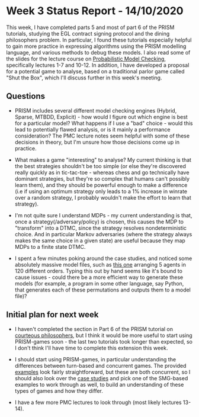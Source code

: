 # Week 3 Status Report - 14/10/2020

This week, I have completed parts 5 and most of part 6 of the PRISM tutorials, studying the EGL contract signing protocol and the dining philosophers problem. In particular, I found these tutorials especially helpful to gain more practice in expressing algorithms using the PRISM modelling language, and various methods to debug these models. I also read some of the slides for the lecture course on [Probabilistic Model Checking](http://www.prismmodelchecker.org/lectures/pmc/), specifically lectures 1-7 and 10-12. In addition, I have developed a proposal for a potential game to analyse, based on a traditional parlor game called "Shut the Box", which I'll discuss further in this week's meeting.


## Questions

* PRISM includes several different model checking engines (Hybrid, Sparse, MTBDD, Explicit) - how would I figure out which engine is best for a particular model? What happens if I use a "bad" choice - would this lead to potentially flawed analysis, or is it mainly a performance consideration? The PMC lecture notes seem helpful with some of these decisions in theory, but I'm unsure how those decisions come up in practice.

* What makes a game "interesting" to analyse? My current thinking is that the best strategies shouldn't be too simple (or else they're discovered really quickly as in tic-tac-toe - whereas chess and go technically have dominant strategies, but they're so complex that humans can't possibly learn them), and they should be powerful enough to make a difference (i.e if using an optimum strategy only leads to a 1% increase in winrate over a random strategy, I probably wouldn't make the effort to learn that strategy).

* I'm not quite sure I understand MDPs - my current understanding is that, once a strategy(/adversary/policy) is chosen, this causes the MDP to "transform" into a DTMC, since the strategy resolves nondeterministic choice. And in particular Markov adversaries (where the strategy always makes the same choice in a given state) are useful because they map MDPs to a finite state DTMC.

* I spent a few minutes poking around the case studies, and noticed some absolutely massive model files, such as [this one](https://www.prismmodelchecker.org/files/clima11/models/STPG_offline.nm.php) arranging 5 agents in 120 different orders. Typing this out by hand seems like it's bound to cause issues - could there be a more efficient way to generate these models (for example, a program in some other language, say Python, that generates each of these permutations and outputs them to a model file)? 

## Initial plan for next week

* I haven't completed the section in Part 6 of the PRISM tutorial on [courteous philosophers](https://www.prismmodelchecker.org/tutorial/phil.php), but I think it would be more useful to start using PRISM-games soon - the last two tutorials took longer than expected, so I don't think I'll have time to complete this extension this week.

* I should start using PRISM-games, in particular understanding the differences between turn-based and concurrent games. The provided [examples](https://www.prismmodelchecker.org/games/examples.php) look fairly straightforward, but these are both concurrent, so I should also look over the [case studies](https://www.prismmodelchecker.org/games/casestudies.php) and pick one of the SMG-based examples to work through as well, to build an understanding of these types of games and how they differ.

* I have a few more PMC lectures to look through (most likely lectures 13-14).